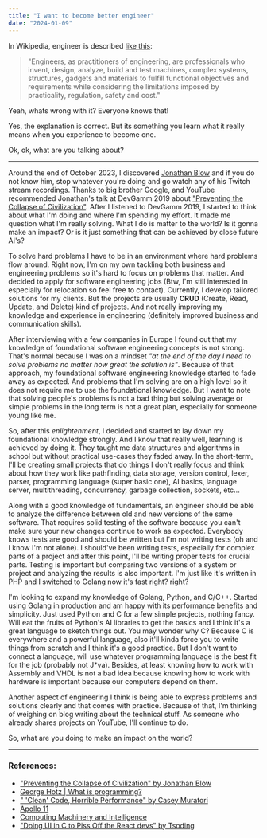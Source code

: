 ```yaml
---
title: "I want to become better engineer"
date: "2024-01-09"
---
```


In Wikipedia, engineer is described [like this](https://en.wikipedia.org/wiki/Engineer):
> "Engineers, as practitioners of engineering, are professionals who invent, design, analyze, build and test machines, complex systems, structures, gadgets and materials to fulfill functional objectives and requirements while considering the limitations imposed by practicality, regulation, safety and cost."

Yeah, whats wrong with it? Everyone knows that!

Yes, the explanation is correct. But its something you learn what it really means when you experience to become one.

Ok, ok, what are you talking about?

---

Around the end of October 2023, I discovered [Jonathan Blow](https://twitter.com/Jonathan_Blow) and if you do not know him, stop whatever you're doing and go watch any of his Twitch stream recordings. Thanks to big brother Google, and YouTube recommended Jonathan's talk at DevGamm 2019 about ["Preventing the Collapse of Civilization"](https://youtu.be/ZSRHeXYDLko?si=_AZUszXg7g4poxvW). After I listened to DevGamm 2019, I started to think about what I'm doing and where I'm spending my effort. It made me question what I'm really solving. What I do is matter to the world? Is it gonna make an impact? Or is it just something that can be achieved by close future AI's?

To solve hard problems I have to be in an environment where hard problems flow around. Right now, I'm on my own tackling both business and engineering problems so it's hard to focus on problems that matter. And decided to apply for software engineering jobs (Btw, I'm still interested in especially for relocation so feel free to contact). Currently, I develop tailored solutions for my clients. But the projects are usually **CRUD** (Create, Read, Update, and Delete) kind of projects. And not really improving my knowledge and experience in engineering (definitely improved business and communication skills).

After interviewing with a few companies in Europe I found out that my knowledge of foundational software engineering concepts is not strong. That's normal because I was on a mindset *"at the end of the day I need to solve problems no matter how great the solution is"*. Because of that approach, my foundational software engineering knowledge started to fade away as expected. And problems that I'm solving are on a high level so it does not require me to use the foundational knowledge. But I want to note that solving people's problems is not a bad thing but solving average or simple problems in the long term is not a great plan, especially for someone young like me.

So, after this *enlightenment*, I decided and started to lay down my foundational knowledge strongly. And I know that really well, learning is achieved by doing it. They taught me data structures and algorithms in school but without practical use-cases they faded away. In the short-term, I'll be creating small projects that do things I don't really focus and think about how they work like pathfinding, data storage, version control, lexer, parser, programming language (super basic one), AI basics, language server, multithreading, concurrency, garbage collection, sockets, etc...

Along with a good knowledge of fundamentals, an engineer should be able to analyze the difference between old and new versions of the same software. That requires solid testing of the software because you can't make sure your new changes continue to work as expected. Everybody knows tests are good and should be written but I'm not writing tests (oh and I know I'm not alone). I should've been writing tests, especially for complex parts of a project and after this point, I'll be writing proper tests for crucial parts. Testing is important but comparing two versions of a system or project and analyzing the results is also important. I'm just like it's written in PHP and I switched to Golang now it's fast right? right?

I'm looking to expand my knowledge of Golang, Python, and C/C++. Started using Golang in production and am happy with its performance benefits and simplicity. Just used Python and C for a few simple projects, nothing fancy. Will eat the fruits of Python's AI libraries to get the basics and I think it's a great language to sketch things out. You may wonder why C? Because C is everywhere and a powerful language, also it'll kinda force you to write things from scratch and I think it's a good practice. But I don't want to connect a language, will use whatever programming language is the best fit for the job (probably not J\*va). Besides, at least knowing how to work with Assembly and VHDL is not a bad idea because knowing how to work with hardware is important because our computers depend on them.

Another aspect of engineering I think is being able to express problems and solutions clearly and that comes with practice. Because of that, I'm thinking of weighing on blog writing about the technical stuff. As someone who already shares projects on YouTube, I'll continue to do.

So, what are you doing to make an impact on the world?

---

### References:
- ["Preventing the Collapse of Civilization" by Jonathan Blow](https://youtu.be/ZSRHeXYDLko?si=_AZUszXg7g4poxvW)
- [George Hotz | What is programming?](https://youtu.be/N2bXEUSAiTI?si=gc1nceudMkOPq-Py)
- [" 'Clean' Code, Horrible Performance" by Casey Muratori](https://youtu.be/tD5NrevFtbU?si=kOwKR05ywG_4MC-3)
- [Apollo 11](https://www.imdb.com/title/tt8760684/)
- [Computing Machinery and Intelligence](https://en.wikipedia.org/wiki/Computing_Machinery_and_Intelligence)
- ["Doing UI in C to Piss Off the React devs" by Tsoding](https://youtu.be/SRgLA8X5N_4?si=4Bl3gx15AzjsSk8h)
